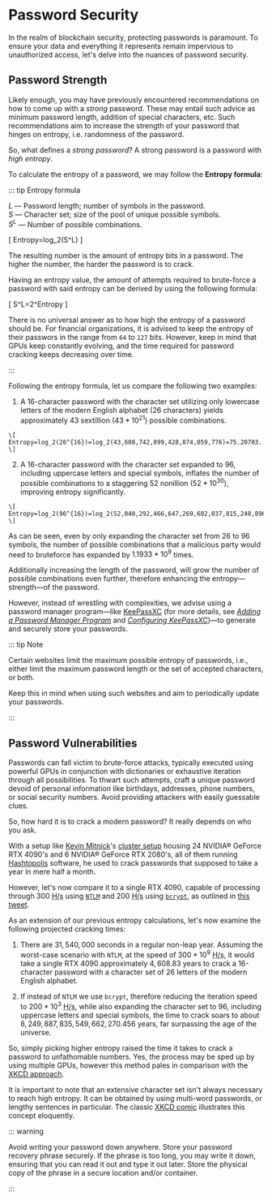 # Password Security

In the realm of blockchain security, protecting passwords is paramount. To ensure your data and everything it represents remain impervious to unauthorized access, let's delve into the nuances of password security.

## Password Strength

Likely enough, you may have previously encountered recommendations on how to come up with a _strong_ password. These may entail such advice as minimum password length, addition of special characters, etc. Such recommendations aim to increase the strength of your password that hinges on entropy, i.e. randomness of the password.

So, what defines a _strong password_? A strong password is a password with _high entropy_.

To calculate the entropy of a password, we may follow the **Entropy formula**:

::: tip Entropy formula

$L$ — Password length; number of symbols in the password.\
$S$ — Character set; size of the pool of unique possible symbols.\
$S^L$ — Number of possible combinations.

\[ Entropy=log_2(S^L) \]

The resulting number is the amount of entropy bits in a password. The higher the number, the harder the password is to crack.

Having an entropy value, the amount of attempts required to brute-force a password with said entropy can be derived by using the following formula:

\[ S^L=2^Entropy \]

There is no universal answer as to how high the entropy of a password should be. For financial organizations, it is advised to keep the entropy of their passwors in the range from `64` to `127` bits. However, keep in mind that GPUs keep constantly evolving, and the time required for password cracking keeps decreasing over time.

:::

Following the entropy formula, let us compare the following two examples:

  1. A 16-character password with the character set utilizing only lowercase letters of the modern English alphabet (26 characters) yields approximately 43 sextillion ($43*10^21$) possible combinations.

    \[ Entropy=log_2(26^{16})=log_2(43,608,742,899,428,874,059,776)=75.20703... \]

  2. A 16-character password with the character set expanded to 96, including uppercase letters and special symbols, inflates the number of possible combinations to a staggering 52 nonillion ($52*10^30$), improving entropy significantly.

    \[ Entropy=log_2(96^{16})=log_2(52,040,292,466,647,269,602,037,015,248,896)=105.35940... \]

As can be seen, even by only expanding the character set from 26 to 96 symbols, the number of possible combinations that a malicious party would need to bruteforce has expanded by $1.1933*10^9$ times.

Additionally increasing the length of the password, will grow the number of possible combinations even further, therefore enhancing the entropy—strength—of the password.

However, instead of wrestling with complexities, we advise using a password manager program—like [KeePassXC](https://keepassxc.org/) (for more details, see _[Adding a Password Manager Program](./storing-cryptographic-keys.md#adding-a-password-manager-program)_ and _[Configuring KeePassXC](./storing-cryptographic-keys.md#configuring-keepasxc)_)—to generate and securely store your passwords.

::: tip Note

Certain websites limit the maximum possible entropy of passwords, i.e., either limit the maximum password length or the set of accepted characters, or both.

Keep this in mind when using such websites and aim to periodically update your passwords.

:::

## Password Vulnerabilities

Passwords can fall victim to brute-force attacks, typically executed using powerful GPUs in conjunction with dictionaries or exhaustive iteration through all possibilities. To thwart such attempts, craft a unique password devoid of personal information like birthdays, addresses, phone numbers, or social security numbers. Avoid providing attackers with easily guessable clues.

So, how hard it is to crack a modern password? It really depends on who you ask.

With a setup like [Kevin Mitnick](https://en.wikipedia.org/wiki/Kevin_Mitnick)'s [cluster setup](https://twitter.com/kevinmitnick/status/1649421434899275778?s=20) housing 24 NVIDIA® GeForce RTX 4090's and 6 NVIDIA® GeForce RTX 2080's, all of them running [Hashtopolis](https://github.com/hashtopolis) software, he used to crack passwords that supposed to take a year in mere half a month.

However, let's now compare it to a single RTX 4090, capable of processing through 300 <abbr title="Hashes per second">H/s</abbr> using [`NTLM`](https://www.tarlogic.com/cybersecurity-glossary/ntlm-hash) and 200 <abbr title="Hashes per second">H/s</abbr> using [`bcrypt`](https://en.wikipedia.org/wiki/Bcrypt), as outlined in [this tweet](https://twitter.com/Chick3nman512/status/1580712040179826688).

As an extension of our previous entropy calculations, let's now examine the following projected cracking times:

  1. There are $31,540,000$ seconds in a regular non-leap year. Assuming the worst-case scenario with `NTLM`, at the speed of $300*10^9$ <abbr title="Hashes per second">H/s</abbr>, it would take a single RTX 4090 approximately $4,608.83$ years to crack a 16-character password with a character set of 26 letters of the modern English alphabet.

  2. If instead of `NTLM` we use `bcrypt`, therefore reducing the iteration speed to $200*10^3$ <abbr title="Hashes per second">H/s</abbr>, while also expanding the character set to 96, including uppercase letters and special symbols, the time to crack soars to about $8,249,887,835,549,662,270.456$ years, far surpassing the age of the universe.

So, simply picking higher entropy raised the time it takes to crack a password to unfathomable numbers. Yes, the process may be sped up by using multiple GPUs, however this method pales in comparison with the [XKCD approach](https://xkcd.com/538/).

It is important to note that an extensive character set isn't always necessary to reach high entropy. It can be obtained by using multi-word passwords, or lengthy sentences in particular. The classic [XKCD comic](https://xkcd.com/936/) illustrates this concept eloquently.

::: warning

Avoid writing your password down anywhere. Store your password recovery phrase securely. If the phrase is too long, you may write it down, ensuring that you can read it out and type it out later. Store the physical copy of the phrase in a secure location and/or container.

:::
